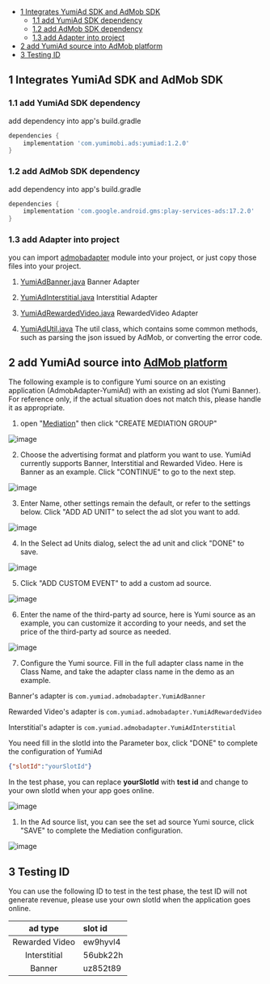 - [1 Integrates YumiAd SDK and AdMob SDK](#1-integrates-yumiad-sdk-and-admob-sdk)
  - [1.1 add YumiAd SDK dependency](#11-add-yumiad-sdk-dependency)
  - [1.2 add AdMob SDK dependency](#12-add-admob-sdk-dependency)
  - [1.3 add Adapter into project](#13-add-adapter-into-project)
- [2 add YumiAd source into AdMob platform](#2-add-yumiad-source-into-admob-platform)
- [3 Testing ID](#3-testing-id)

## 1 Integrates YumiAd SDK and AdMob SDK
### 1.1 add YumiAd SDK dependency
add dependency into app's build.gradle
```groovy
dependencies {
    implementation 'com.yumimobi.ads:yumiad:1.2.0'
}
```
### 1.2 add AdMob SDK dependency
add dependency into app's build.gradle
```groovy
dependencies {
    implementation 'com.google.android.gms:play-services-ads:17.2.0'
}
```

### 1.3 add Adapter into project

you can import [admobadapter](./admobadapter) module into your project, or just copy those files into your project.

1. [YumiAdBanner.java](./admobadapter/src/main/java/com/yumiad/admobadapter/YumiAdBanner.java) Banner Adapter

2. [YumiAdInterstitial.java](./admobadapter/src/main/java/com/yumiad/admobadapter/YumiAdInterstitial.java) Interstitial Adapter

3. [YumiAdRewardedVideo.java](./admobadapter/src/main/java/com/yumiad/admobadapter/YumiAdRewardedVideo.java) RewardedVideo Adapter

4. [YumiAdUtil.java](./admobadapter/src/main/java/com/yumiad/admobadapter/YumiAdUtil.java) The util class, which contains some common methods, such as parsing the json issued by AdMob, or converting the error code.

## 2 add YumiAd source into [AdMob platform](https://apps.admob.com/v2/home)
The following example is to configure Yumi source on an existing application (AdmobAdapter-YumiAd) with an existing ad slot (Yumi Banner). For reference only, if the actual situation does not match this, please handle it as appropriate.
1. open "[Mediation](https://apps.admob.com/v2/mediation/groups/list)" then click "CREATE MEDIATION GROUP"

![image](imgs/new-mediation-group-01.png)

2. Choose the advertising format and platform you want to use. YumiAd currently supports Banner, Interstitial and Rewarded Video. Here is Banner as an example. Click "CONTINUE" to go to the next step.

![image](imgs/new-mediation-group-02.png)

3. Enter Name, other settings remain the default, or refer to the settings below. Click "ADD AD UNIT" to select the ad slot you want to add.

![image](imgs/new-mediation-group-03.png)

4. In the Select ad Units dialog, select the ad unit and click "DONE" to save.

![image](imgs/new-mediation-group-04.png)

5. Click "ADD CUSTOM EVENT" to add a custom ad source.

![image](imgs/new-mediation-group-05.png)

6. Enter the name of the third-party ad source, here is Yumi source as an example, you can customize it according to your needs, and set the price of the third-party ad source as needed.

![image](imgs/new-mediation-group-06.png)

7. Configure the Yumi source. Fill in the full adapter class name in the Class Name, and take the adapter class name in the demo as an example.

Banner's adapter is `com.yumiad.admobadapter.YumiAdBanner`

Rewarded Video's adapter is `com.yumiad.admobadapter.YumiAdRewardedVideo`

Interstitial's adapter is `com.yumiad.admobadapter.YumiAdInterstitial`

You need fill in the slotId into the Parameter box, click "DONE" to complete the configuration of YumiAd
```json
{"slotId":"yourSlotId"}
```

In the test phase, you can replace **yourSlotId** with **test id** and change to your own slotId when your app goes online.

![image](imgs/new-mediation-group-07.png)

1. In the Ad source list, you can see the set ad source Yumi source, click "SAVE" to complete the Mediation configuration.

![image](imgs/new-mediation-group-08.png)

## 3 Testing ID

You can use the following ID to test in the test phase, the test ID will not generate revenue, please use your own slotId when the application goes online.

|    ad type     | slot id  |
| :------------: | :------- |
| Rewarded Video | ew9hyvl4 |
|  Interstitial  | 56ubk22h |
|     Banner     | uz852t89 |